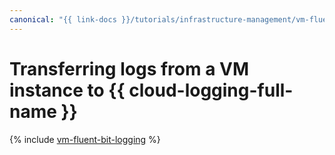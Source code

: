 ```yaml
---
canonical: "{{ link-docs }}/tutorials/infrastructure-management/vm-fluent-bit-logging"
---
```


# Transferring logs from a VM instance to {{ cloud-logging-full-name }}

{% include [vm-fluent-bit-logging](../../_tutorials/infrastructure-management/vm-fluent-bit-logging.md) %}
